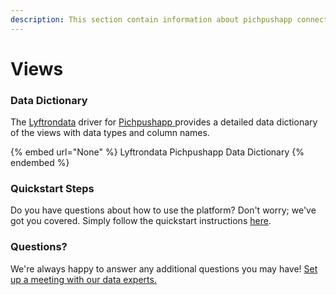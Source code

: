 ```yaml
---
description: This section contain information about pichpushapp connector views information
---
```


# Views

### Data Dictionary

The [Lyftrondata](https://www.lyftrondata.com/) driver for [Pichpushapp](None/)[ ](https://www.lyftrondata.com/integration/pichpushapp/)provides a detailed data dictionary of the views with data types and column names.

{% embed url="None" %}
Lyftrondata Pichpushapp Data Dictionary
{% endembed %}

### Quickstart Steps

Do you have questions about how to use the platform? Don't worry; we've got you covered. Simply follow the quickstart instructions [here](../README.md).

### Questions? <a href="#questions" id="questions"></a>

We're always happy to answer any additional questions you may have! [Set up a meeting with our data experts.](https://www.lyftrondata.com/book-a-meeting/)


